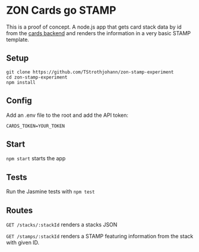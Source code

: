 # ZON Cards go STAMP
This is a proof of concept. A node.js app that gets card stack data by id from the [cards backend](https://github.com/edenspiekermann/espi-card-builder) and renders the information in a very basic STAMP template.

## Setup

```
git clone https://github.com/TStrothjohann/zon-stamp-experiment
cd zon-stamp-experiment
npm install
```

## Config
Add an .env file to the root and add the API token:

```
CARDS_TOKEN=YOUR_TOKEN
```

## Start
`npm start` starts the app

## Tests
Run the Jasmine tests with `npm test`

## Routes

`GET /stacks/:stackId` renders a stacks JSON

`GET /stamps/:stackId` renders a STAMP featuring information from the stack with given ID.
